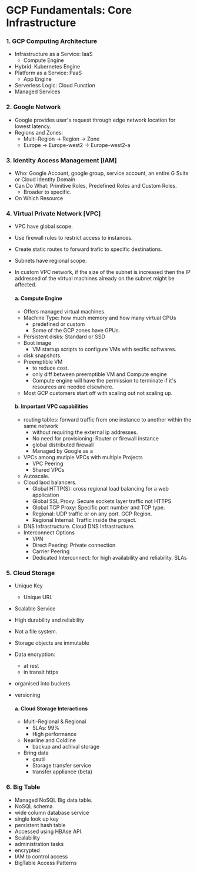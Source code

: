 # GCP Fundamentals: Core Infrastructure

### 1. GCP Computing Architecture
- Infrastructure as a Service: IaaS
   - Compute Engine
- Hybrid: Kubernetes Engine
- Platform as a Service: PaaS
   - App Engine
- Serverless Logic: Cloud Function
- Managed Services

### 2. Google Network
- Google provides user's request through edge network location for lowest latency.
- Regions and Zones: 
  - Multi-Region -> Region -> Zone
  - Europe -> Europe-west2 -> Europe-west2-a
  
### 3. Identity Access Management [IAM]
- Who: Google Account, google group, service account, an entire G Suite or Cloud Identity Domain
- Can Do What: Primitive Roles, Predefined Roles and Custom Roles.
  - Broader to specific.
- On Which Resource

### 4. Virtual Private Network [VPC]
- VPC have global scope.
- Use firewall rules to restrict access to instances.
- Create static routes to forward trafic to specific destinations.
- Subnets have regional scope.
- In custom VPC network, if the size of the subnet is increased then the IP addressed of the virtual machines already on the subnet might be affected.

  #### a. Compute Engine
  - Offers managed virtual machines.
  - Machine Type: how much memory and how many virtual CPUs
  	- predefined or custom
  	- Some of the GCP zones have GPUs.
  - Persistent disks: Standard or SSD
  - Boot image
  	- VM startup scripts to configure VMs with secific softwares. 
  - disk snapshots.
  - Preemptible VM
  	- to reduce cost.
  	- only diff between preemptible VM and Compute engine
  	- Compute engine will have the permission to terminate if it's resources are needed elsewhere.
  - Most GCP customers start off with scaling out not scaling up. 

  #### b. Important VPC capabilities
  - routing tables: forward traffic from one instance to another within the same network
  	- without requiring the external ip addresses.
  	- No need for provisioning: Router or firewall instance
  	- global distributed firewall
  	- Managed by Google as a 
  - VPCs among mutiple VPCs with multiple Projects
  	- VPC Peering
  	- Shared VPCs
  - Autoscale.
  - Cloud laod balancers.
  	- Global HTTP(S): cross regional load balancing for a web application
  	- Global SSL Proxy: Secure sockets layer traffic not HTTPS
  	- Global TCP Proxy: Specific port number and TCP type.
  	- Regional: UDP traffic or on any port. GCP Region.
  	- Regional Internal: Traffic inside the project.
  - DNS Infrastructure. Cloud DNS Infrastructure.
  - Interconnect Options
  	- VPN
  	- Direct Peering: Private connection
  	- Carrier Peering
  	- Dedicated Interconnect: for high availability and reliability. SLAs

### 5. Cloud Storage
- Unique Key
  - Unique URL
- Scalable Service
- High durability and reliability
- Not a file system.
- Storage objects are immutable
- Data encryption:
  - at rest
  - in transit https
- organised into buckets 
- versioning
  
  #### a. Cloud Storage Interactions
  - Multi-Regional & Regional
  	- SLAs: 99%
  	- High performance
  - Nearline and Coldline
  	- backup and achival storage
  - Bring data
  	- gsutil
  	- Storage transfer service
  	- transfer appliance (beta)

### 6. Big Table
- Managed NoSQL Big data table.
- NoSQL schema.
- wide column database service
- single look up key
- persistent hash table
- Accessed using HBAse API.
- Scalability
- administration tasks
- encrypted
- IAM to control access
- BigTable Access Patterns

